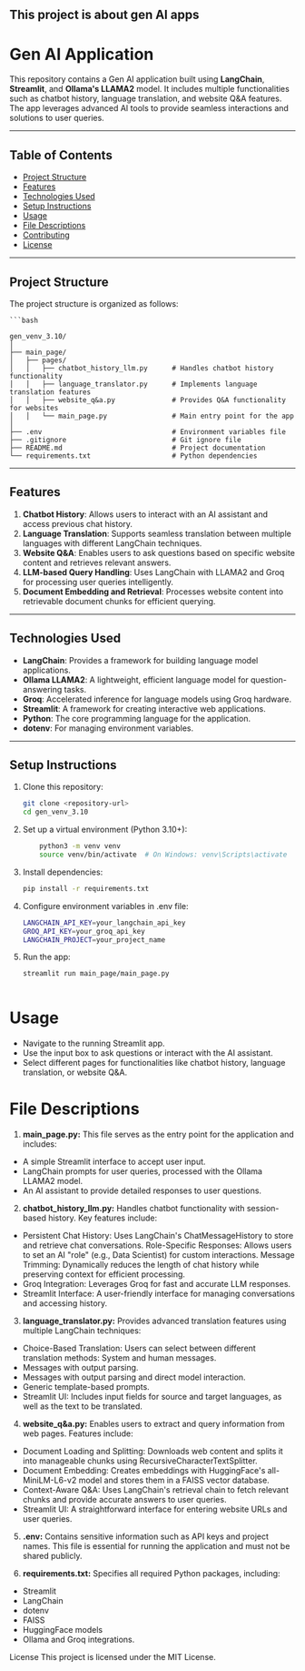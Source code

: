 ## This project is about gen AI apps

# Gen AI Application

This repository contains a Gen AI application built using **LangChain**, **Streamlit**, and **Ollama's LLAMA2** model. It includes multiple functionalities such as chatbot history, language translation, and website Q&A features. The app leverages advanced AI tools to provide seamless interactions and solutions to user queries.

---

## Table of Contents

- [Project Structure](#project-structure)
- [Features](#features)
- [Technologies Used](#technologies-used)
- [Setup Instructions](#setup-instructions)
- [Usage](#usage)
- [File Descriptions](#file-descriptions)
- [Contributing](#contributing)
- [License](#license)

---

## Project Structure

The project structure is organized as follows:


    ```bash

    gen_venv_3.10/
    │
    ├── main_page/
    │   ├── pages/
    │   │   ├── chatbot_history_llm.py      # Handles chatbot history functionality
    │   │   ├── language_translator.py      # Implements language translation features
    │   │   ├── website_q&a.py              # Provides Q&A functionality for websites
    │   │   └── main_page.py                # Main entry point for the app
    │
    ├── .env                                # Environment variables file
    ├── .gitignore                          # Git ignore file
    ├── README.md                           # Project documentation
    └── requirements.txt                    # Python dependencies


---

## Features

1. **Chatbot History**: Allows users to interact with an AI assistant and access previous chat history.
2. **Language Translation**: Supports seamless translation between multiple languages with different LangChain techniques.
3. **Website Q&A**: Enables users to ask questions based on specific website content and retrieves relevant answers.
4. **LLM-based Query Handling**: Uses LangChain with LLAMA2 and Groq for processing user queries intelligently.
5. **Document Embedding and Retrieval**: Processes website content into retrievable document chunks for efficient querying.

---

## Technologies Used

- **LangChain**: Provides a framework for building language model applications.
- **Ollama LLAMA2**: A lightweight, efficient language model for question-answering tasks.
- **Groq**: Accelerated inference for language models using Groq hardware.
- **Streamlit**: A framework for creating interactive web applications.
- **Python**: The core programming language for the application.
- **dotenv**: For managing environment variables.

---

## Setup Instructions

1. Clone this repository:
   ``` bash
   git clone <repository-url>
   cd gen_venv_3.10
2. Set up a virtual environment (Python 3.10+):

    ``` bash
        python3 -m venv venv
        source venv/bin/activate  # On Windows: venv\Scripts\activate

3. Install dependencies:

    ``` bash
    pip install -r requirements.txt
4. Configure environment variables in .env file:


    ```bash
    LANGCHAIN_API_KEY=your_langchain_api_key
    GROQ_API_KEY=your_groq_api_key
    LANGCHAIN_PROJECT=your_project_name
5. Run the app:
    ```bash
    streamlit run main_page/main_page.py



# Usage
- Navigate to the running Streamlit app.
- Use the input box to ask questions or interact with the AI assistant.
- Select different pages for functionalities like chatbot history, language translation, or website Q&A.

# File Descriptions
1. **main_page.py:** This file serves as the entry point for the application and includes:

- A simple Streamlit interface to accept user input.
- LangChain prompts for user queries, processed with the Ollama LLAMA2 model.
- An AI assistant to provide detailed responses to user questions.

2. **chatbot_history_llm.py:** Handles chatbot functionality with session-based history. Key features include:

- Persistent Chat History: Uses LangChain's ChatMessageHistory to store and retrieve chat conversations.
Role-Specific Responses: Allows users to set an AI "role" (e.g., Data Scientist) for custom interactions.
Message Trimming: Dynamically reduces the length of chat history while preserving context for efficient processing.
- Groq Integration: Leverages Groq for fast and accurate LLM responses.
- Streamlit Interface: A user-friendly interface for managing conversations and accessing history.

3. **language_translator.py:** Provides advanced translation features using multiple LangChain techniques:

- Choice-Based Translation: Users can select between different translation methods:
System and human messages.
- Messages with output parsing.
- Messages with output parsing and direct model interaction.
- Generic template-based prompts.
- Streamlit UI: Includes input fields for source and target languages, as well as the text to be translated.

4. **website_q&a.py:** Enables users to extract and query information from web pages. Features include:

- Document Loading and Splitting: Downloads web content and splits it into manageable chunks using RecursiveCharacterTextSplitter.
- Document Embedding: Creates embeddings with HuggingFace's all-MiniLM-L6-v2 model and stores them in a FAISS vector database.
- Context-Aware Q&A: Uses LangChain's retrieval chain to fetch relevant chunks and provide accurate answers to user queries.
- Streamlit UI: A straightforward interface for entering website URLs and user queries.

5. **.env:**
Contains sensitive information such as API keys and project names. This file is essential for running the application and must not be shared publicly.

6. **requirements.txt:**
Specifies all required Python packages, including:

- Streamlit
- LangChain
- dotenv
- FAISS
- HuggingFace models
- Ollama and Groq integrations.

License
This project is licensed under the MIT License.